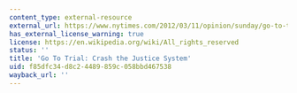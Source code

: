 ```yaml
---
content_type: external-resource
external_url: https://www.nytimes.com/2012/03/11/opinion/sunday/go-to-trial-crash-the-justice-system.html
has_external_license_warning: true
license: https://en.wikipedia.org/wiki/All_rights_reserved
status: ''
title: 'Go To Trial: Crash the Justice System'
uid: f85dfc34-d8c2-4489-859c-058bbd467538
wayback_url: ''
---
```

